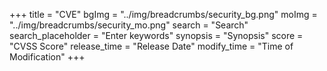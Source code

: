 +++
title = "CVE"
bgImg = "../img/breadcrumbs/security_bg.png"
moImg = "../img/breadcrumbs/security_mo.png"
search = "Search"
search_placeholder = "Enter keywords"
synopsis = "Synopsis"
score = "CVSS Score"
release_time = "Release Date"
modify_time = "Time of Modification"
+++
